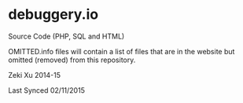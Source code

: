 # debuggery.io

Source Code (PHP, SQL and HTML)

OMITTED.info files will contain a list of files that are in the website but omitted (removed) from this repository.

Zeki Xu 2014-15

Last Synced 02/11/2015
